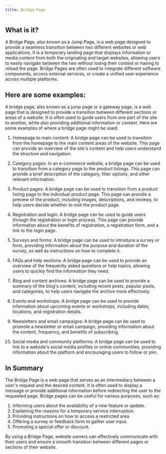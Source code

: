 ```yaml
---
title: Bridge Page
---
```




## What is it?

A Bridge Page, also known as a Jump Page, is a web page designed to provide a seamless transition between two different websites or web applications. It is a temporary landing page that displays information or media content from both the originating and target websites, allowing users to easily navigate between the two without losing their context or having to reload the page. Bridge Pages are often used to integrate different software components, access external services, or create a unified user experience across multiple platforms.

## Here are some examples:

A bridge page, also known as a jump page or a gateway page, is a web page that is designed to provide a transition between different sections or areas of a website. It is often used to guide users from one part of the site to another, while also providing additional information or context. Here are some examples of where a bridge page might be used:

1. Homepage to main content: A bridge page can be used to transition from the homepage to the main content areas of the website. This page can provide an overview of the site's content and help users understand the structure and navigation.

2. Category pages: In an e-commerce website, a bridge page can be used to transition from a category page to the product listings. This page can provide a brief description of the category, filter options, and other relevant information.

3. Product pages: A bridge page can be used to transition from a product listing page to the individual product page. This page can provide a preview of the product, including images, descriptions, and reviews, to help users decide whether to visit the product page.

4. Registration and login: A bridge page can be used to guide users through the registration or login process. This page can provide information about the benefits of registration, a registration form, and a link to the login page.

5. Surveys and forms: A bridge page can be used to introduce a survey or form, providing information about the purpose and duration of the survey, as well as instructions on how to complete it.

6. FAQs and help sections: A bridge page can be used to provide an overview of the frequently asked questions or help topics, allowing users to quickly find the information they need.

7. Blog and content archives: A bridge page can be used to provide a summary of the blog's content, including recent posts, popular posts, and categories, to help users navigate the archive more effectively.

8. Events and workshops: A bridge page can be used to provide information about upcoming events or workshops, including dates, locations, and registration details.

9. Newsletters and email campaigns: A bridge page can be used to promote a newsletter or email campaign, providing information about the content, frequency, and benefits of subscribing.

10. Social media and community platforms: A bridge page can be used to link to a website's social media profiles or online communities, providing information about the platform and encouraging users to follow or join.

## In Summary

The Bridge Page is a web page that serves as an intermediary between a user's request and the desired content. It is often used to display a message or provide additional information before redirecting the user to the requested page. Bridge pages can be useful for various purposes, such as:

1. Informing users about the availability of a new feature or update.
2. Explaining the reasons for a temporary service interruption.
3. Providing instructions on how to access a restricted area.
4. Offering a survey or feedback form to gather user input.
5. Promoting a special offer or discount.

By using a Bridge Page, website owners can effectively communicate with their users and ensure a smooth transition between different pages or sections of their website.